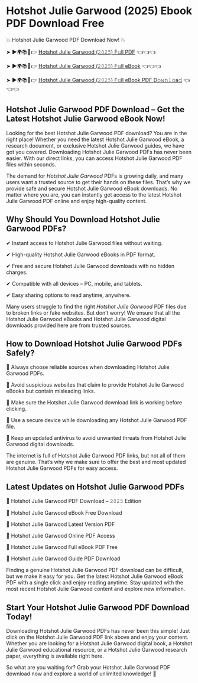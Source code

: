# Hotshot Julie Garwood (2025) Ebook PDF Download Free

💥 Hotshot Julie Garwood PDF Download Now! 💥

➤ ►🌍📚📱👉 [Hotshot Julie Garwood (𝟸𝟶𝟸𝟻) F𝚞ll PDF](https://getpdf.xyz/hotshot-julie-garwood) 👈👈👈


➤ ►🌍📚📱👉 [Hotshot Julie Garwood (𝟸𝟶𝟸𝟻) F𝚞ll eBook](https://getpdf.xyz/hotshot-julie-garwood) 👈👈👈


➤ ►🌍📚📱👉 [Hotshot Julie Garwood (𝟸𝟶𝟸𝟻) F𝚞ll eBook PDF D𝚘𝚠𝚗𝚕𝚘a𝚍](https://getpdf.xyz/hotshot-julie-garwood) 👈👈👈


## Hotshot Julie Garwood PDF Download – Get the Latest Hotshot Julie Garwood eBook Now!

Looking for the best Hotshot Julie Garwood PDF download? You are in the right place! Whether you need the latest Hotshot Julie Garwood eBook, a research document, or exclusive Hotshot Julie Garwood guides, we have got you covered. Downloading Hotshot Julie Garwood PDFs has never been easier. With our direct links, you can access Hotshot Julie Garwood PDF files within seconds.

The demand for *Hotshot Julie Garwood* PDFs is growing daily, and many users want a trusted source to get their hands on these files. That’s why we provide safe and secure Hotshot Julie Garwood eBook downloads. No matter where you are, you can instantly get access to the latest Hotshot Julie Garwood PDF online and enjoy high-quality content.

## Why Should You Download Hotshot Julie Garwood PDFs?

✔ Instant access to Hotshot Julie Garwood files without waiting.

✔ High-quality Hotshot Julie Garwood eBooks in PDF format.

✔ Free and secure Hotshot Julie Garwood downloads with no hidden charges.

✔ Compatible with all devices – PC, mobile, and tablets.

✔ Easy sharing options to read anytime, anywhere.

Many users struggle to find the right *Hotshot Julie Garwood* PDF files due to broken links or fake websites. But don’t worry! We ensure that all the Hotshot Julie Garwood eBooks and Hotshot Julie Garwood digital downloads provided here are from trusted sources.

## How to Download Hotshot Julie Garwood PDFs Safely?

📌 Always choose reliable sources when downloading Hotshot Julie Garwood PDFs.

📌 Avoid suspicious websites that claim to provide Hotshot Julie Garwood eBooks but contain misleading links.

📌 Make sure the Hotshot Julie Garwood download link is working before clicking.

📌 Use a secure device while downloading any Hotshot Julie Garwood PDF file.

📌 Keep an updated antivirus to avoid unwanted threats from Hotshot Julie Garwood digital downloads.

The internet is full of Hotshot Julie Garwood PDF links, but not all of them are genuine. That’s why we make sure to offer the best and most updated Hotshot Julie Garwood PDFs for easy access.

## Latest Updates on Hotshot Julie Garwood PDFs

🔹 Hotshot Julie Garwood PDF Download – 𝟸𝟶𝟸𝟻 Edition

🔹 Hotshot Julie Garwood eBook Free Download

🔹 Hotshot Julie Garwood Latest Version PDF

🔹 Hotshot Julie Garwood Online PDF Access

🔹 Hotshot Julie Garwood Full eBook PDF Free

🔹 Hotshot Julie Garwood Guide PDF Download

Finding a genuine Hotshot Julie Garwood PDF download can be difficult, but we make it easy for you. Get the latest Hotshot Julie Garwood eBook PDF with a single click and enjoy reading anytime. Stay updated with the most recent Hotshot Julie Garwood content and explore new information.

## Start Your Hotshot Julie Garwood PDF Download Today!

Downloading Hotshot Julie Garwood PDFs has never been this simple! Just click on the Hotshot Julie Garwood PDF link above and enjoy your content. Whether you are looking for a Hotshot Julie Garwood digital book, a Hotshot Julie Garwood educational resource, or a Hotshot Julie Garwood research paper, everything is available right here.

So what are you waiting for? Grab your Hotshot Julie Garwood PDF download now and explore a world of unlimited knowledge! 🚀